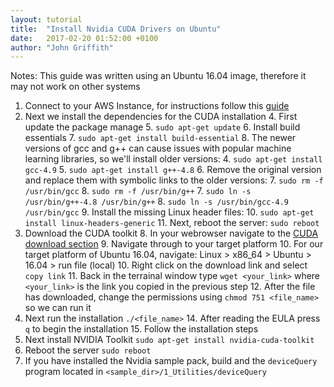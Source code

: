 ```yaml
---
layout: tutorial
title:  "Install Nvidia CUDA Drivers on Ubuntu"
date:   2017-02-20 01:52:00 +0100
author: "John Griffith"
---
```


Notes:
This guide was written using an Ubuntu 16.04 image, therefore it may not work on other systems

 1. Connect to your AWS Instance, for instructions follow this [guide](http://docs.aws.amazon.com/AWSEC2/latest/UserGuide/AccessingInstances.html)
 2. Next we install the dependencies for the CUDA installation
	 4. First update the package manage
	 5. `sudo apt-get update`
	 6. Install build essentials
	 7. `sudo apt-get install build-essential`
	 8. The newer versions of gcc and g++ can cause issues with popular machine learning libraries, so we'll install older versions:
	 4. `sudo apt-get install gcc-4.9`
	 5. `sudo apt-get install g++-4.8`
	 6. Remove the original version and replace them with symbolic links to the older versions:
	 7. `sudo rm -f /usr/bin/gcc`
	 8. `sudo rm -f /usr/bin/g++`
	 7. `sudo ln -s /usr/bin/g++-4.8 /usr/bin/g++`
	 8. `sudo ln -s /usr/bin/gcc-4.9 /usr/bin/gcc`
	 9. Install the missing Linux header files:
	 10. `sudo apt-get install linux-headers-generic`
	 11. Next, reboot the server: `sudo reboot`
 3. Download the CUDA toolkit
	 8. In your webrowser navigate to the [CUDA download section](https://developer.nvidia.com/cuda-downloads)
	 9. Navigate through to your target platform
	 10. For our target platform of Ubuntu 16.04, navigate: Linux > x86_64 > Ubuntu > 16.04 > run file (local)
	 10. Right click on the download link and select `copy link`
	 11. Back in the terrainal window type `wget <your_link>` where `<your_link>` is the link you copied in the previous step
	 12. After the file has downloaded, change the permissions using `chmod 751 <file_name>` so we can run it
 4.  Next run the installation `./<file_name>`
	 14. After reading the EULA press `q` to begin the installation
	 15. Follow the installation steps
 17. Next install NVIDIA Toolkit `sudo apt-get install nvidia-cuda-toolkit` 
 18. Reboot the server `sudo reboot`
 19. If you have installed the Nvidia sample pack, build and the `deviceQuery` program located in `<sample_dir>/1_Utilities/deviceQuery`
